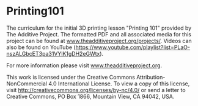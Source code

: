 Printing101
===========

The curriculum for the initial 3D printing lesson "Printing 101" provided by The Additive Project. The formatted PDF and all associated media for this project can be found at www.theadditiveproject.org/projects/. Videos can also be found on YouTube (https://www.youtube.com/playlist?list=PLaO-nszALGbcET3pa31VYlK1gDH2eGWtx).

For more information please visit www.theadditiveproject.org.

This work is licensed under the Creative Commons Attribution-NonCommercial 4.0 International License. To view a copy of this license, visit http://creativecommons.org/licenses/by-nc/4.0/ or send a letter to Creative Commons, PO Box 1866, Mountain View, CA 94042, USA.
